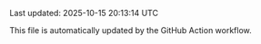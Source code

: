Last updated: 2025-10-15 20:13:14 UTC

This file is automatically updated by the GitHub Action workflow.
